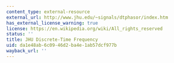 ```yaml
---
content_type: external-resource
external_url: http://www.jhu.edu/~signals/dtphasor/index.htm
has_external_license_warning: true
license: https://en.wikipedia.org/wiki/All_rights_reserved
status: ''
title: JHU Discrete-Time Frequency
uid: da1e48ab-6c09-46d2-ba4e-1ab57dcf977b
wayback_url: ''
---
```

